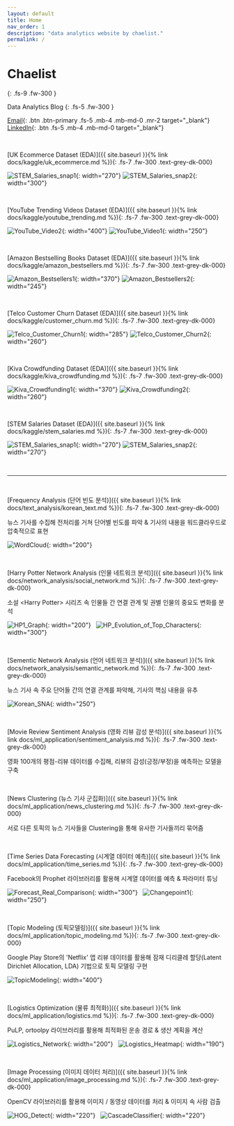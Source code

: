 ```yaml
---
layout: default
title: Home
nav_order: 1
description: "data analytics website by chaelist."
permalink: /
---
```


# Chaelist
{: .fs-9 .fw-300 }

Data Analytics Blog
{: .fs-5 .fw-300 }

[Email](mailto:chaeyun1248@gmail.com){: .btn .btn-primary .fs-5 .mb-4 .mb-md-0 .mr-2  target="_blank"}   [LinkedIn](https://www.linkedin.com/in/chaeyun-chung-2b946b171/){: .btn .fs-5 .mb-4 .mb-md-0  target="_blank"}


<br/>

[UK Ecommerce Dataset (EDA)]({{ site.baseurl }}{% link docs/kaggle/uk_ecommerce.md %}){: .fs-7 .fw-300 .text-grey-dk-000}  

![STEM_Salaries_snap1](../../../assets/images/kaggle/uk_ecommerce_1.png){: width="270"}   ![STEM_Salaries_snap2](../../../assets/images/kaggle/uk_ecommerce_snap.png){: width="300"} 


<br/>

[YouTube Trending Videos Dataset (EDA)]({{ site.baseurl }}{% link docs/kaggle/youtube_trending.md %}){: .fs-7 .fw-300 .text-grey-dk-000}  

![YouTube_Video2](../../../assets/images/kaggle/youtube_video8.png){: width="400"}  ![YouTube_Video1](../../../assets/images/kaggle/youtube_video10.png){: width="250"} 


<br/>

[Amazon Bestselling Books Dataset (EDA)]({{ site.baseurl }}{% link docs/kaggle/amazon_bestsellers.md %}){: .fs-7 .fw-300 .text-grey-dk-000}  

![Amazon_Bestsellers1](../../../assets/images/kaggle/amazon_bestsellers5.png){: width="370"}   ![Amazon_Bestsellers2](../../../assets/images/kaggle/amazon_bestsellers14.png){: width="245"} 

<br/>

[Telco Customer Churn Dataset (EDA)]({{ site.baseurl }}{% link docs/kaggle/customer_churn.md %}){: .fs-7 .fw-300 .text-grey-dk-000}  

![Telco_Customer_Churn1](../../../assets/images/kaggle/customer_churn2.png){: width="285"}   ![Telco_Customer_Churn2](../../../assets/images/kaggle/customer_churn8.png){: width="260"} 

<br/>

[Kiva Crowdfunding Dataset (EDA)]({{ site.baseurl }}{% link docs/kaggle/kiva_crowdfunding.md %}){: .fs-7 .fw-300 .text-grey-dk-000}  

![Kiva_Crowdfunding1](../../../assets/images/kaggle/kiva_crowdfunding9.png){: width="370"}   ![Kiva_Crowdfunding2](../../../assets/images/kaggle/kiva_crowdfunding16.png){: width="260"} 

<br/>

[STEM Salaries Dataset (EDA)]({{ site.baseurl }}{% link docs/kaggle/stem_salaries.md %}){: .fs-7 .fw-300 .text-grey-dk-000}  

![STEM_Salaries_snap1](../../../assets/images/kaggle/stem_salaries_snap1.png){: width="270"}   ![STEM_Salaries_snap2](../../../assets/images/kaggle/stem_salaries_snap2.png){: width="270"} 


<br/>

<hr/>

<br/>

[Frequency Analysis (단어 빈도 분석)]({{ site.baseurl }}{% link docs/text_analysis/korean_text.md %}){: .fs-7 .fw-300 .text-grey-dk-000}

뉴스 기사를 수집해 전처리를 거쳐 단어별 빈도를 파악 & 기사의 내용을 워드클라우드로 압축적으로 표현

![WordCloud](../../../assets/images/text_korean/wordcloud2.png){: width="200"} 

<br/>

[Harry Potter Network Analysis (인물 네트워크 분석)]({{ site.baseurl }}{% link docs/network_analysis/social_network.md %}){: .fs-7 .fw-300 .text-grey-dk-000}

소설 \<Harry Potter> 시리즈 속 인물들 간 연결 관계 및 권별 인물의 중요도 변화를 분석

![HP1_Graph](../../../assets/images/social_network/hp1_network2.png){: width="200"}  &nbsp; ![HP_Evolution_of_Top_Characters](../../../assets/images/social_network/hp_evolution4.png){: width="300"} 


<br/>

[Sementic Network Analysis (언어 네트워크 분석)]({{ site.baseurl }}{% link docs/network_analysis/semantic_network.md %}){: .fs-7 .fw-300 .text-grey-dk-000}

뉴스 기사 속 주요 단어들 간의 연결 관계를 파악해, 기사의 핵심 내용을 유추

![Korean_SNA](../../../assets/images/semantic_network/korean_sna2.png){: width="250"}

<br/>

[Movie Review Sentiment Analysis (영화 리뷰 감성 분석)]({{ site.baseurl }}{% link docs/ml_application/sentiment_analysis.md %}){: .fs-7 .fw-300 	.text-grey-dk-000}

영화 100개의 평점-리뷰 데이터를 수집해, 리뷰의 감성(긍정/부정)을 예측하는 모델을 구축


<br/>

[News Clustering (뉴스 기사 군집화)]({{ site.baseurl }}{% link docs/ml_application/news_clustering.md %}){: .fs-7 .fw-300 .text-grey-dk-000}

서로 다른 토픽의 뉴스 기사들을 Clustering을 통해 유사한 기사들끼리 묶어줌

<br/>

[Time Series Data Forecasting (시계열 데이터 예측)]({{ site.baseurl }}{% link docs/ml_application/time_series.md %}){: .fs-7 .fw-300 .text-grey-dk-000}

Facebook의 Prophet 라이브러리를 활용해 시계열 데이터를 예측 & 파라미터 튜닝

![Forecast_Real_Comparison](../../../assets/images/ml_applied/real_forecast_comparison.png){: width="300"}  &nbsp; ![Changepoint1](../../../assets/images/ml_applied/changepoint1.png){: width="250"}

<br/>

[Topic Modeling (토픽모델링)]({{ site.baseurl }}{% link docs/ml_application/topic_modeling.md %}){: .fs-7 .fw-300 .text-grey-dk-000}


Google Play Store의 'Netflix' 앱 리뷰 데이터를 활용해 잠재 디리클레 할당(Latent Dirichlet Allocation, LDA) 기법으로 토픽 모델링 구현

![TopicModeling](../../../assets/images/ml_applied/TopicModeling.png){: width="400"}

<br/>

[Logistics Optimization (물류 최적화)]({{ site.baseurl }}{% link docs/ml_application/logistics.md %}){: .fs-7 .fw-300 .text-grey-dk-000}

PuLP, ortoolpy 라이브러리를 활용해 최적화된 운송 경로 & 생산 계획을 계산

![Logistics_Network](../../../assets/images/ml_applied/logistics_network.png){: width="200"} &nbsp; ![Logistics_Heatmap](../../../assets/images/ml_applied/logistics_heatmap.png){: width="190"}

<br/>

[Image Processing (이미지 데이터 처리)]({{ site.baseurl }}{% link docs/ml_application/image_processing.md %}){: .fs-7 .fw-300 .text-grey-dk-000}

OpenCV 라이브러리를 활용해 이미지 / 동영상 데이터를 처리 & 이미지 속 사람 검출

![HOG_Detect](../../../assets/images/ml_applied/opencv_hogdetect.jpg){: width="220"} &nbsp; ![CascadeClassifier](../../../assets/images/ml_applied/opencv_cascadeclassifier.jpg){: width="220"}

